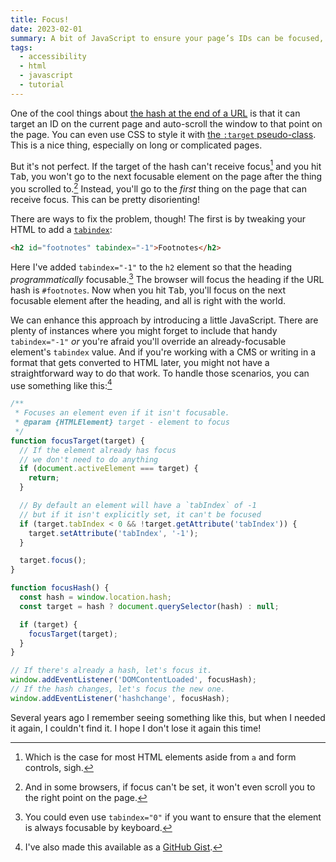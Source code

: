 ```yaml
---
title: Focus!
date: 2023-02-01
summary: A bit of JavaScript to ensure your page’s IDs can be focused, even when you forget to do the work in the HTML.
tags:
  - accessibility
  - html
  - javascript
  - tutorial
---
```


One of the cool things about [the hash at the end of a URL](https://developer.mozilla.org/en-US/docs/Web/API/Location/hash) is that it can target an ID on the current page and auto-scroll the window to that point on the page. You can even use CSS to style it with [the `:target` pseudo-class](https://developer.mozilla.org/en-US/docs/Web/CSS/:target). This is a nice thing, especially on long or complicated pages.

But it's not perfect. If the target of the hash can't receive focus[^1] and you hit <kbd>Tab</kbd>, you won't go to the next focusable element on the page after the thing you scrolled to.[^2] Instead, you'll go to the *first* thing on the page that can receive focus. This can be pretty disorienting!

There are ways to fix the problem, though! The first is by tweaking your HTML to add a [`tabindex`](https://developer.mozilla.org/en-US/docs/Web/HTML/Global_attributes/tabindex):

``` html
<h2 id="footnotes" tabindex="-1">Footnotes</h2>
```

Here I've added `tabindex="-1"` to the `h2` element so that the heading *programmatically* focusable.[^3] The browser will focus the heading if the URL hash is `#footnotes`. Now when you hit <kbd>Tab</kbd>, you'll focus on the next focusable element after the heading, and all is right with the world.

We can enhance this approach by introducing a little JavaScript. There are plenty of instances where you might forget to include that handy `tabindex="-1"` *or* you're afraid you'll override an already-focusable element's `tabindex` value. And if you're working with a CMS or writing in a format that gets converted to HTML later, you might not have a straightforward way to do that work. To handle those scenarios, you can use something like this:[^4]

``` js
/**
 * Focuses an element even if it isn't focusable.
 * @param {HTMLElement} target - element to focus
 */
function focusTarget(target) {
  // If the element already has focus
  // we don't need to do anything
  if (document.activeElement === target) {
    return;
  }

  // By default an element will have a `tabIndex` of -1
  // but if it isn't explicitly set, it can't be focused
  if (target.tabIndex < 0 && !target.getAttribute('tabIndex')) {
    target.setAttribute('tabIndex', '-1');
  }

  target.focus();
}

function focusHash() {
  const hash = window.location.hash;
  const target = hash ? document.querySelector(hash) : null;

  if (target) {
    focusTarget(target);
  }
}

// If there's already a hash, let's focus it.
window.addEventListener('DOMContentLoaded', focusHash);
// If the hash changes, let's focus the new one.
window.addEventListener('hashchange', focusHash);
```

Several years ago I remember seeing something like this, but when I needed it again, I couldn't find it. I hope I don't lose it again this time!

[^1]: Which is the case for most HTML elements aside from `a` and form controls, sigh.

[^2]: And in some browsers, if focus can't be set, it won't even scroll you to the right point on the page.

[^3]: You could even use `tabindex="0"` if you want to ensure that the element is always focusable by keyboard.

[^4]: I've also made this available as a [GitHub Gist](https://gist.github.com/erikvorhes/2ceb77788b9db10c89fd7200440f2de8).
